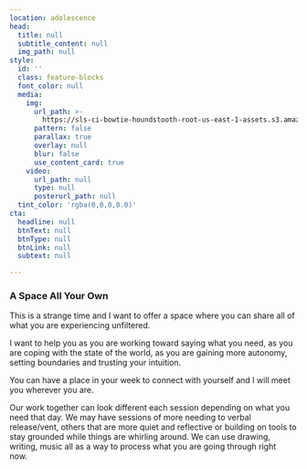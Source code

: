 ```yaml
---
location: adolescence
head:
  title: null
  subtitle_content: null
  img_path: null
style:
  id: ''
  class: feature-blocks
  font_color: null
  media:
    img:
      url_path: >-
        https://sls-ci-bowtie-houndstooth-root-us-east-1-assets.s3.amazonaws.com/NickArrasate/perceptivecounseling/1645991970512-sharon-mccutcheon-jYbKxinWQGk-unsplash.jpg
      pattern: false
      parallax: true
      overlay: null
      blur: false
      use_content_card: true
    video:
      url_path: null
      type: null
      posterurl_path: null
  tint_color: 'rgba(0,0,0,0.0)'
cta:
  headline: null
  btnText: null
  btnType: null
  btnLink: null
  subtext: null

---
```

<div class="d-flex align-items-center justify-content-around row">
<div>
<h3>A Space All Your Own</h3>
<p>This is a strange time and I want to offer a space where you can share all of what you are experiencing unfiltered.</p>
<p>I want to help you as you are working toward saying what you need, as you are coping with the state of the world, as you are gaining more autonomy, setting boundaries and trusting your intuition.</p>
<p>You can have a place in your week to connect with yourself and I will meet you wherever you are.</p>
<p>Our work together can look different each session depending on what you need that day. We may have sessions of more needing to verbal release/vent, others that are more quiet and reflective or building on tools to stay grounded while things are whirling around. We can use drawing, writing, music all as a way to process what you are going through right now.&nbsp;</p>
</div>
</div>
